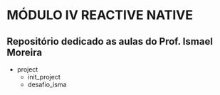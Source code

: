 # MÓDULO IV REACTIVE NATIVE

## Repositório dedicado as aulas do Prof. Ismael Moreira

   - project
      - init_project
      - desafio_isma
